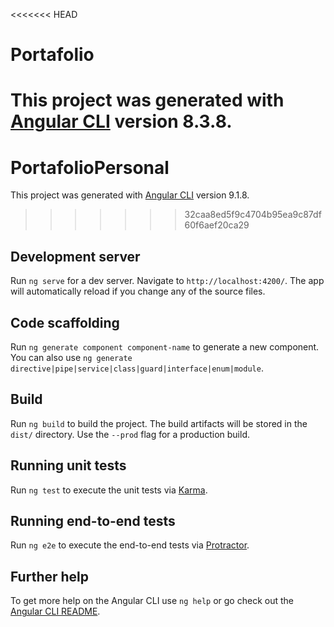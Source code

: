 <<<<<<< HEAD
# Portafolio

This project was generated with [Angular CLI](https://github.com/angular/angular-cli) version 8.3.8.
=======
# PortafolioPersonal

This project was generated with [Angular CLI](https://github.com/angular/angular-cli) version 9.1.8.
>>>>>>> 32caa8ed5f9c4704b95ea9c87df60f6aef20ca29

## Development server

Run `ng serve` for a dev server. Navigate to `http://localhost:4200/`. The app will automatically reload if you change any of the source files.

## Code scaffolding

Run `ng generate component component-name` to generate a new component. You can also use `ng generate directive|pipe|service|class|guard|interface|enum|module`.

## Build

Run `ng build` to build the project. The build artifacts will be stored in the `dist/` directory. Use the `--prod` flag for a production build.

## Running unit tests

Run `ng test` to execute the unit tests via [Karma](https://karma-runner.github.io).

## Running end-to-end tests

Run `ng e2e` to execute the end-to-end tests via [Protractor](http://www.protractortest.org/).

## Further help

To get more help on the Angular CLI use `ng help` or go check out the [Angular CLI README](https://github.com/angular/angular-cli/blob/master/README.md).
